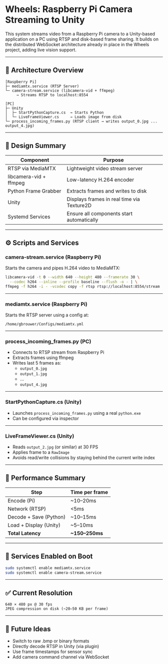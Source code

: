 # Wheels: Raspberry Pi Camera Streaming to Unity

This system streams video from a Raspberry Pi camera to a Unity-based application on a PC using RTSP and disk-based frame sharing. It builds on the distributed WebSocket architecture already in place in the Wheels project, adding live vision support.

---

## 📐 Architecture Overview

```
[Raspberry Pi]
├─ mediamtx.service (RTSP Server)
└─ camera-stream.service (libcamera-vid + ffmpeg)
     → Streams RTSP to localhost:8554

[PC]
├─ Unity
│  ├─ StartPythonCapture.cs  → Starts Python
│  └─ LiveFrameViewer.cs     → Loads image from disk
└─ process_incoming_frames.py (RTSP client → writes output_0.jpg ... output_4.jpg)
```

---

## 🧠 Design Summary

| Component              | Purpose                                          |
|------------------------|--------------------------------------------------|
| RTSP via MediaMTX      | Lightweight video stream server                  |
| libcamera-vid + ffmpeg | Low-latency H.264 encoder                        |
| Python Frame Grabber   | Extracts frames and writes to disk               |
| Unity                  | Displays frames in real time via Texture2D       |
| Systemd Services       | Ensure all components start automatically        |

---

## ⚙️ Scripts and Services

### camera-stream.service (Raspberry Pi)

Starts the camera and pipes H.264 video to MediaMTX:

```bash
libcamera-vid -t 0 --width 640 --height 480 --framerate 30 \
  --codec h264 --inline --profile baseline --flush -o - | \
ffmpeg -f h264 -i - -vcodec copy -f rtsp rtsp://localhost:8554/stream
```

---

### mediamtx.service (Raspberry Pi)

Starts the RTSP server using a config at:
```
/home/gbrouwer/Configs/mediamtx.yml
```

---

### process_incoming_frames.py (PC)

- Connects to RTSP stream from Raspberry Pi
- Extracts frames using ffmpeg
- Writes last 5 frames as:
  - `output_0.jpg`
  - `output_1.jpg`
  - ...
  - `output_4.jpg`

---

### StartPythonCapture.cs (Unity)

- Launches `process_incoming_frames.py` using a real `python.exe`
- Can be configured via inspector

---

### LiveFrameViewer.cs (Unity)

- Reads `output_2.jpg` (or similar) at 30 FPS
- Applies frame to a `RawImage`
- Avoids read/write collisions by staying behind the current write index

---

## 🔧 Performance Summary

| Step                    | Time per frame |
|-------------------------|----------------|
| Encode (Pi)             | ~10–20ms       |
| Network (RTSP)          | <5ms           |
| Decode + Save (Python)  | ~10–15ms       |
| Load + Display (Unity)  | ~5–10ms        |
| **Total Latency**       | **~150–250ms** |

---

## 🚀 Services Enabled on Boot

```bash
sudo systemctl enable mediamtx.service
sudo systemctl enable camera-stream.service
```

---

## ✅ Current Resolution

```
640 × 480 px @ 30 fps
JPEG compression on disk (~20–50 KB per frame)
```

---

## 📌 Future Ideas

- Switch to raw .bmp or binary formats
- Directly decode RTSP in Unity (via plugin)
- Use frame timestamps for sensor sync
- Add camera command channel via WebSocket

